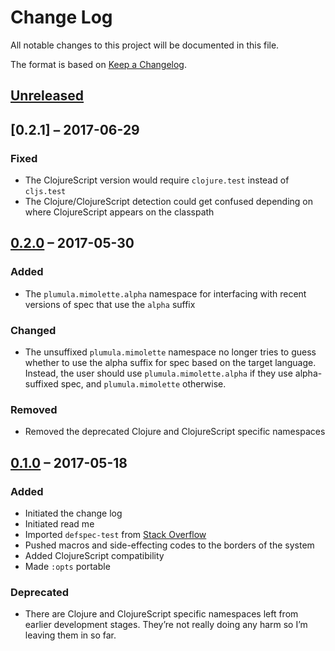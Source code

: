 # Change Log

All notable changes to this project will be documented in this file.

The format is based on [Keep a Changelog](http://keepachangelog.com/).


## [Unreleased]

## [0.2.1] – 2017-06-29

### Fixed

- The ClojureScript version would require `clojure.test` instead of `cljs.test`
- The Clojure/ClojureScript detection could get confused depending on where
  ClojureScript appears on the classpath

## [0.2.0] – 2017-05-30

### Added

- The `plumula.mimolette.alpha` namespace for interfacing with recent versions
  of spec that use the `alpha` suffix


### Changed

- The unsuffixed `plumula.mimolette` namespace no longer tries to guess whether
  to use the alpha suffix for spec based on the target language. Instead, the
  user should use `plumula.mimolette.alpha` if they use alpha-suffixed spec,
  and `plumula.mimolette` otherwise.


### Removed

- Removed the deprecated Clojure and ClojureScript specific namespaces


## [0.1.0] – 2017-05-18

### Added

- Initiated the change log
- Initiated read me
- Imported `defspec-test` from [Stack Overflow](http://stackoverflow.com/questions/40697841/howto-include-clojure-specd-functions-in-a-test-suite)
- Pushed macros and side-effecting codes to the borders of the system
- Added ClojureScript compatibility
- Made `:opts` portable
 
### Deprecated

- There are Clojure and ClojureScript specific namespaces left from earlier
  development stages. They’re not really doing any harm so I’m leaving them in
  so far.


[Unreleased]: https://github.com/plumula/mimolette/compare/0.2.1...HEAD
[0.2.0]: https://github.com/plumula/mimolette/compare/0.2.0...0.2.1
[0.2.0]: https://github.com/plumula/mimolette/compare/0.1.0...0.2.0
[0.1.0]: https://github.com/plumula/mimolette/compare/init...0.1.0
